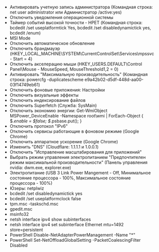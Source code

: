 - Активировать учетную запись администратора (Командная строка: net user administrator или Администратор /active:yes)
- Отключить уведомления операционной системы
- Таймер событий высокой точности - HPET (Командная строка: bcdedit /set useplatformtick Yes, bcdedit /set disabledynamictick yes, bcdedit /enum)
- MSI Mode
- Отключить автоматическое обновление
- Отключить брандмауэр (HKEY_LOCAL_MACHINE\SYSTEM\CurrentControlSet\Services\mpssvc - Start = 4)
- Отключить акселерацию мыши (HKEY_USERS\.DEFAULT\Control Panel\Mouse - MouseSpeed, MouseThreshold1,2 = 0)
- Активировать "Максимальную производительность" (Командная строка: powercfg -duplicatescheme e9a42b02-d5df-448d-aa00-03f14749eb61)
- Отключить фоновые приложения: Настройки
- Отключить визуальные эффекты
- Отключить индексирование файлов
- Отключить Superfetch (Служба: SysMain)
- Отключить экономию энергии: Get-WmiObject MSPower_DeviceEnable -Namespace root\wmi | ForEach-Object { $_.enable = $false; $_.psbase.put(); }
- Отключить протокол "IPv6"
- Отключить сервисы работающие в фоновом режиме (Google Chrome)
- Отключить аппаратное ускорение (Google Chrome)
- Изменить "DNS" (Cloudflare: 1.1.1.1 и 1.0.0.1)
- Отключить "Исправление масштабирования для приложений"
- Выбрать режим управления электропитанием "Предпочтителен режим максимальной производительности" (Панель управления nvidia: dwm.exe, explorer.exe)
- Электропитание (USB 3 Link Power Mangement - Off, Минимальное состояние процессора - 100%, Максимальное состояние процессора - 100%)
- Юзеры: netplwiz
- bcdedit /set disabledynamictick yes
- bcdedit /set useplatformclock false
- tpm.msc
-taskschd.msc
- gpedit.msc
- msinfo32
- netsh interface ipv4 show subinterfaces
- netsh interface ipv4 set subinterface Ethernet mtu=1492 store=persistent
- PowerShell Disable-NetAdapterPowerManagement -Name "*"
- PowerShell Set-NetOffloadGlobalSetting -PacketCoalescingFilter Disabled
